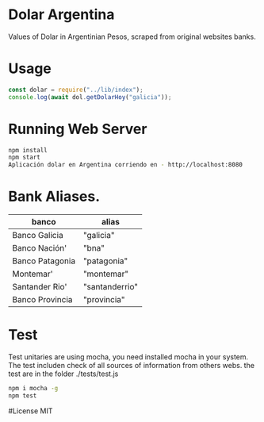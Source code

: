 # Dolar Argentina
Values of Dolar in Argentinian Pesos, scraped from original websites banks.

# Usage

```javascript
const dolar = require("../lib/index");
console.log(await dol.getDolarHoy("galicia"));
```

# Running Web Server

```bash
npm install
npm start
Aplicación dolar en Argentina corriendo en - http://localhost:8080
```


# Bank Aliases.

|banco|alias|
|-----|------|
|Banco Galicia|"galicia"|
|Banco Nación'|"bna"|
|Banco Patagonia|"patagonia"|
|Montemar'|"montemar"|
|Santander Rio'|"santanderrio"|
|Banco Provincia |"provincia"|

# Test
Test unitaries are using mocha, you need installed mocha in your system.
The test includen check of all sources of information from others webs.
the test are in the folder ./tests/test.js
```bash
npm i mocha -g
npm test
```
#License
MIT
